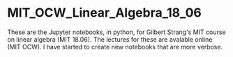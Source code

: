 # MIT_OCW_Linear_Algebra_18_06
These are the Jupyter notebooks, in python, for Gilbert Strang's MIT course on linear algebra (MIT 18.06).  The lectures for these are avalable online (MIT OCW).
I have started to create new notebooks that are more verbose.
